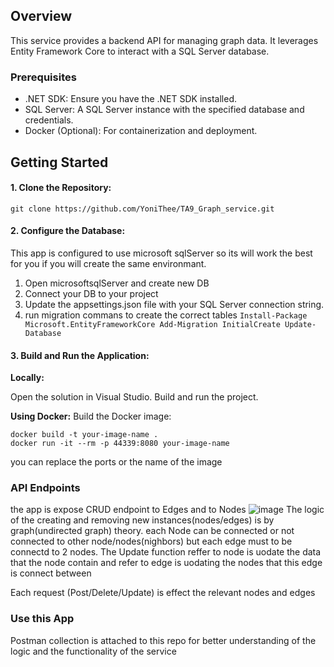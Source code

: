## Overview
This service provides a backend API for managing graph data. It leverages Entity Framework Core to interact with a SQL Server database.

### Prerequisites
* .NET SDK: Ensure you have the .NET SDK installed.
* SQL Server: A SQL Server instance with the specified database and credentials.
* Docker (Optional): For containerization and deployment.

## Getting Started
#### 1. Clone the Repository:
```
git clone https://github.com/YoniThee/TA9_Graph_service.git
```

#### 2. Configure the Database:
This app is configured to use microsoft sqlServer so its will work the best for you if you will create the same environmant.
  1. Open microsoftsqlServer and create new DB
  2. Connect your DB to your project
  3. Update the appsettings.json file with your SQL Server connection string.  
  4. run migration commans to create the correct tables
    ```
      Install-Package Microsoft.EntityFrameworkCore
      Add-Migration InitialCreate
      Update-Database
    ```  
#### 3. Build and Run the Application:

**Locally:**

Open the solution in Visual Studio.
Build and run the project.

**Using Docker:**
Build the Docker image:
```
docker build -t your-image-name .
docker run -it --rm -p 44339:8080 your-image-name
```
you can replace the ports or the name of the image

### API Endpoints
the app is expose CRUD endpoint to Edges and to Nodes
![image](https://github.com/user-attachments/assets/0d2a7af7-3ca8-4214-83db-8403aded7e1b)
The logic of the creating and removing new instances(nodes/edges) is by graph(undirected graph) theory. each Node can be connected or not connected to other node/nodes(nighbors) but 
each edge must to be connectd to 2 nodes.
The Update function reffer to node is uodate the data that the node contain and refer to edge is uodating the nodes that this edge is connect between

Each request (Post/Delete/Update) is effect the relevant nodes and edges

### Use this App
Postman collection is attached to this repo for better understanding of the logic and the functionality of the service
